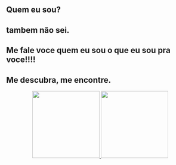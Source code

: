 ## Quem eu sou? <br>
## tambem não sei.<br>
## Me fale voce quem eu sou o que eu sou pra voce!!!!<br>
## Me descubra, me encontre.<br>

<div align="center">
  <a href="https://github.com/Gustavo-alvin">
  <img height="180em" src="https://github-readme-stats.vercel.app/api?username=Gustavo-alvin&show_icons=true&theme=dracula&include_all_commits=true&count_private=true"/>
  <img height="180em" src="https://github-readme-stats.vercel.app/api/top-langs/?username=Gustavo-alvin&layout=compact&langs_count=7&theme=dracula"/>
</div>
